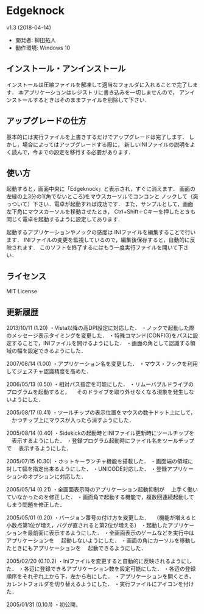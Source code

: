 ﻿# Edgeknock

v1.3 (2018-04-14)

* 開発者: 柳田拓人
* 動作環境: Windows 10


## インストール・アンインストール

インストールは圧縮ファイルを解凍して適当なフォルダに入れることで完了します．
本アプリケーションはレジストリに書き込みを一切しませんので，
アンインストールするときはそのままファイルを削除して下さい．


## アップグレードの仕方

基本的には実行ファイルを上書きするだけでアップグレードは完了します．
しかし，場合によってはアップグレードする際に，
新しいINIファイルの説明をよく読んで，今までの設定を移行する必要があります．


## 使い方

起動すると，画面中央に「Edgeknock」と表示され，すぐに消えます．
画面の左縁の上3分の1(角でないところ)をマウスカーソルでコンコンと
ノックして（突っついて）下さい．電卓が起動すれば成功です．
また，サンプルとして，画面左下角にマウスカーソルを移動させたとき，
Ctrl+Shift＋Cキーを押したときも同じく電卓を起動するように設定してあります．

起動するアプリケーションやノックの感度は
INIファイルを編集することで行います．
INIファイルの変更を監視しているので，編集後保存すると，自動的に反映されます．
このソフトを終了するにはもう一度実行ファイルを開いて下さい．


## ライセンス

MIT License

## 更新履歴

2013/10/11 (1.20)
・Vista以降の高DPI設定に対応した．
・ノックで起動した際のメッセージ表示タイミングを変更した．
・特殊コマンド{CONFIG}をパスに設定することで，INIファイルを開けるようにした．
・画面の角として認識する領域の幅を設定できるようにした．

2007/08/14 (1.00)
・アプリケーション名を変更した．
・マウス・フックを利用してジェスチャ認識精度を高めた．

2006/05/13 (0.50)
・相対パス指定を可能にした．
・リムーバブルドライブのプログラムを起動すると，
　そのドライブを取り外せなくなる現象を発生しないようにした．

2005/08/17 (0.41)
・ツールチップの表示位置をマウスの数十ドット上にして，
　かつチップ上にマウスが入ったら消すようにした．

2005/08/14 (0.40)
・Sidekickの起動時とINIファイル更新時にツールチップを
　表示するようにした．
・登録プログラム起動時にファイル名をツールチップで
　表示するようにした．

2005/07/15 (0.30)
・ホットキーランチャ機能を搭載した．
・画面端の領域に対して幅を指定出来るようにした．
・UNICODE対応した．
・登録アプリケーションのオプションに対応した．

2005/05/14 (0.21)
・全画面表示時のアプリケーション起動抑制が
　上手く働いていなかったのを修正した．
・画面角で起動する機能で，複数回連続起動してしまう問題を修正した．

2005/05/01 (0.20)
・バージョン番号の付け方を変更した．
　（機能が増えると小数点第1位が増え，バグが直されると第2位が増える）
・起動したアプリケーションを最前面に表示するようにした．
・全画面表示のゲームなどを実行中はアプリケーションを
　起動しないようにした．
・画面の角にカーソルを移動したときにもアプリケーションを
　起動できるようにした．

2005/02/20 (0.10.2)
・Iniファイルを変更すると自動的に反映されるようにした．
・各辺に登録できるアプリケーション数を設定可能にした．
・各辺の登録順序をそれぞれ上から下，左から右にした．
・アプリケーションを開くとき，カレントフォルダを切り替えるようにした．
・実行ファイルにアイコンを付けた．

2005/01/31 (0.10.1)
・初公開．
